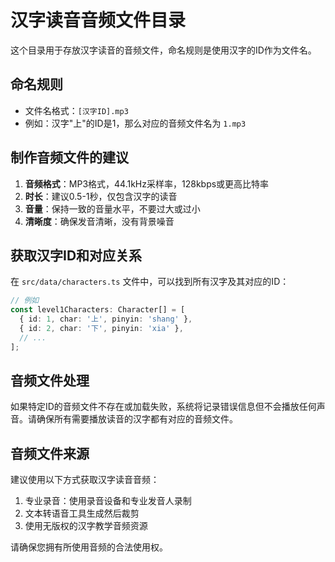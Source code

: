 # 汉字读音音频文件目录

这个目录用于存放汉字读音的音频文件，命名规则是使用汉字的ID作为文件名。

## 命名规则

- 文件名格式：`[汉字ID].mp3`
- 例如：汉字"上"的ID是1，那么对应的音频文件名为 `1.mp3`

## 制作音频文件的建议

1. **音频格式**：MP3格式，44.1kHz采样率，128kbps或更高比特率
2. **时长**：建议0.5-1秒，仅包含汉字的读音
3. **音量**：保持一致的音量水平，不要过大或过小
4. **清晰度**：确保发音清晰，没有背景噪音

## 获取汉字ID和对应关系

在 `src/data/characters.ts` 文件中，可以找到所有汉字及其对应的ID：

```typescript
// 例如
const level1Characters: Character[] = [
  { id: 1, char: '上', pinyin: 'shang' },
  { id: 2, char: '下', pinyin: 'xia' },
  // ...
];
```

## 音频文件处理

如果特定ID的音频文件不存在或加载失败，系统将记录错误信息但不会播放任何声音。请确保所有需要播放读音的汉字都有对应的音频文件。

## 音频文件来源

建议使用以下方式获取汉字读音音频：

1. 专业录音：使用录音设备和专业发音人录制
2. 文本转语音工具生成然后裁剪
3. 使用无版权的汉字教学音频资源

请确保您拥有所使用音频的合法使用权。 